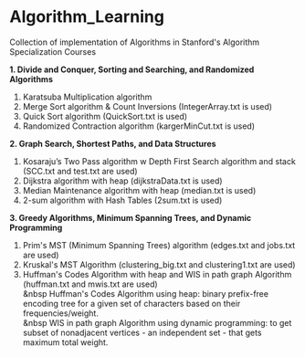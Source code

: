 # Algorithm_Learning

Collection of implementation of Algorithms in Stanford's Algorithm Specialization Courses

**1. Divide and Conquer, Sorting and Searching, and Randomized Algorithms**
1. Karatsuba Multiplication algorithm
2. Merge Sort algorithm & Count Inversions (IntegerArray.txt is used)
3. Quick Sort algorithm (QuickSort.txt is used)
4. Randomized Contraction algorithm (kargerMinCut.txt is used)


**2. Graph Search, Shortest Paths, and Data Structures**
1. Kosaraju’s Two Pass algorithm w Depth First Search algorithm and stack (SCC.txt and test.txt are used)
2. Dijkstra algorithm with heap (dijkstraData.txt is used)
3. Median Maintenance algorithm with heap (median.txt is used)
4. 2-sum algorithm with Hash Tables (2sum.txt is used)


**3. Greedy Algorithms, Minimum Spanning Trees, and Dynamic Programming**
1. Prim's MST (Minimum Spanning Trees) algorithm (edges.txt and jobs.txt are used)
2. Kruskal's MST Algorithm (clustering_big.txt and clustering1.txt are used)
3. Huffman's Codes Algorithm with heap and WIS in path graph Algorithm  (huffman.txt and mwis.txt are used) <br />
      &nbsp Huffman's Codes Algorithm using heap: binary prefix-free encoding tree for a given set of characters based on their frequencies/weight. <br />
      &nbsp WIS in path graph Algorithm using dynamic programming: to get subset of nonadjacent vertices - an independent set - that gets maximum total weight. <br />
